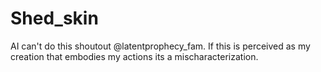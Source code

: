 # Shed_skin
AI can't do this shoutout @latentprophecy_fam. 
If this is perceived as my creation that embodies my actions its a mischaracterization. 
